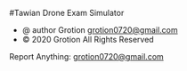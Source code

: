 #Tawian Drone Exam Simulator
 * @ author Grotion <grotion0720@gmail.com>
 * &copy;  2020 Grotion All Rights Reserved

Report Anything: grotion0720@gmail.com
